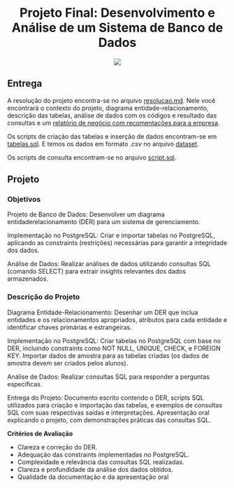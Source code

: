 <h1 align="center">
Projeto Final: Desenvolvimento e Análise de um Sistema de Banco de Dados 
</h1>

<p align="center">
<img src="https://img.shields.io/static/v1?label=Status&message=EM_ANDAMENTO&color=blue&style=for-the-badge"/>
</p>

## Entrega

A resolução do projeto encontra-se no arquivo [resolucao.md](https://github.com/felipeoliveirafranco/vem-ser-tech-dados/blob/main/modulo03/projeto-final/resolucao.md). Nele você encontrará o contexto do projeto, diagrama entidade-relacionamento, descrição das tabelas, análise de dados com os códigos e resultado das consultas e um [relatório de negócio com recomentações para a empresa](https://github.com/felipeoliveirafranco/vem-ser-tech-dados/blob/main/modulo03/projeto-final/resolucao.md#relat%C3%B3rio).

Os scripts de criação das tabelas e inserção de dados encontram-se em [tabelas.sql](https://github.com/felipeoliveirafranco/vem-ser-tech-dados/blob/main/modulo03/projeto-final/tabelas.sql). E temos os dados em formato *.csv* no arquivo [dataset](https://github.com/felipeoliveirafranco/vem-ser-tech-dados/tree/main/modulo03/projeto-final/dataset).

Os scripts de consulta encontram-se no arquivo [script.sql](https://github.com/felipeoliveirafranco/vem-ser-tech-dados/blob/main/modulo03/projeto-final/script.sql). 


## Projeto

### Objetivos

Projeto de Banco de Dados: Desenvolver um diagrama entidaderelacionamento (DER) para um sistema de gerenciamento.

Implementação no PostgreSQL: Criar e importar tabelas no PostgreSQL,
aplicando as constraints (restrições) necessárias para garantir a integridade
dos dados.

Análise de Dados: Realizar análises de dados utilizando consultas SQL
(comando SELECT) para extrair insights relevantes dos dados armazenados.

### Descrição do Projeto

Diagrama Entidade-Relacionamento: Desenhar um DER que inclua entidades e os relacionamentos apropriados,
atributos para cada entidade e identificar chaves primárias e estrangeiras.

Implementação no PostgreSQL: Criar tabelas no PostgreSQL com base no DER, incluindo constraints como
NOT NULL, UNIQUE, CHECK, e FOREIGN KEY. Importar dados de amostra para as tabelas criadas (os dados de amostra
devem ser criados pelos alunos).

Análise de Dados:
Realizar consultas SQL para responder a perguntas específicas.

Entrega do Projeto: Documento escrito contendo o DER, scripts SQL utilizados para criação e
importação das tabelas, e exemplos de consultas SQL com suas respectivas
saídas e interpretações. Apresentação oral explicando o projeto, com demonstrações práticas das
consultas SQL.

**Critérios de Avaliação**

- Clareza e correção do DER.
- Adequação das constraints implementadas no PostgreSQL.
- Complexidade e relevância das consultas SQL realizadas.
- Clareza e profundidade da análise dos dados obtidos.
- Qualidade da documentação e da apresentação oral
